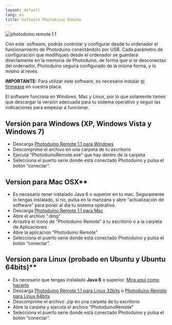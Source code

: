 ```yaml
---
layout: default
lang: es
title: Software Photoduino Remote
---
```

![](../../../assets/images/photoduino.remote.1.1.jpg "photoduino.remote.1.1")

Con este  software, podrás controlar y configurar desde tu ordenador el funcionamiento de Photoduino conectándolo por USB. Cada parámetro de configuración que modifiques desde el ordenador se guardará directamente en la memoria de Photoduino, de forma que si te desconectas del ordenador, Photoduino seguirá configurado de la misma forma, y lo mismo al revés.

**IMPORTANTE:**
Para utilizar este software, es necesario instalar [el firmware](../firmware/instalando-el-firmware/ "Instalando el firmware") en vuestra placa.

El software funciona en Windows, Mac y Linux, por lo que solamente tienes que descargar la versión adecuada para tu sistema operativo y seguir las indicaciones para empezar a funcionar.

## Versión para Windows (XP, Windows Vista y Windows 7)

-   Descarga [Photoduino Remote 1.1 para Windows](http://sourceforge.net/projects/photoduino/files/software/photoduino_remote_1.1_windows.zip/download)
-   Descomprime el archivo en una carpeta de tu escritorio
-   Ejecuta “PhotoduinoRemote.exe” que hay dentro de la carpeta
-   Selecciona el puerto serie donde está conectado Photoduino y pulsa el botón “conectar”.

## Version para Mac OSX**

-   Es necesario tener instalado Java 6 o superior en tu mac. Seguramente lo tengas instalado, si no, pulsa en la manzana y abre “actualización de software” para poner al dia tu sistema operativo.
-   Descarga [Photoduino Remote 1.1 para Mac](http://sourceforge.net/projects/photoduino/files/software/photoduino_remote_1.1_macosx.dmg.zip/download)
-   Abre el archivo “.dmg”
-   Arrastra el icono de “Photoduino Remote” a tu escritorio o a la carpeta de Aplicaciones
-   Abre la aplicacion “Photoduino Remote”
-   Selecciona el puerto serie donde está conectado Photoduino y pulsa el botón “conectar”.

## Version para Linux (probado en Ubuntu y Ubuntu 64bits)**

-   Es necesario que tengas instalado **Java 6** o superior. [Mira aquí como hacerlo](http://lobotuerto.com/blog/2009/06/24/como-instalar-java-en-ubuntu-9-04-jaunty-jackalope/)
-   Descarga [Photoduino Remote 1.1 para Linux 32bits](http://sourceforge.net/projects/photoduino/files/software/photoduino_remote_1.1_linux32.zip/download) o [Photoduino Remote para Linux 64bits](http://sourceforge.net/projects/photoduino/files/software/photoduino_remote_1.1_linux64.zip/download)
-   Descomprime el archivo .zip en una carpeta de tu escritorio
-   Abre la carpeta y ejecuta el archivo “PhotoduinoRemote”
-   Selecciona el puerto serie donde está conectado Photoduino y pulsa el botón “conectar”.
